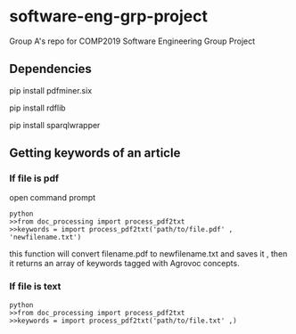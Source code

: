 # software-eng-grp-project
Group A's repo for COMP2019 Software Engineering Group Project 

## Dependencies
pip install pdfminer.six

pip install rdflib

pip install sparqlwrapper

## Getting keywords of an article
### If file is pdf
open command prompt
```
python
>>from doc_processing import process_pdf2txt
>>keywords = import process_pdf2txt('path/to/file.pdf' , 'newfilename.txt')
```
this function will convert filename.pdf to newfilename.txt and saves it , 
then it returns an array of keywords tagged with Agrovoc concepts.

### If file is text
```
python
>>from doc_processing import process_pdf2txt
>>keywords = import process_pdf2txt('path/to/file.txt' ,)

```

